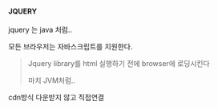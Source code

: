 #### JQUERY

jquery 는 java 처럼..

모든 브라우저는 자바스크립트를 지원한다.



>  Jquery library를 html 실행하기 전에 browser에 로딩시킨다
>
> 마치 JVM처럼.. 



cdn방식 다운받지 않고 직접연결